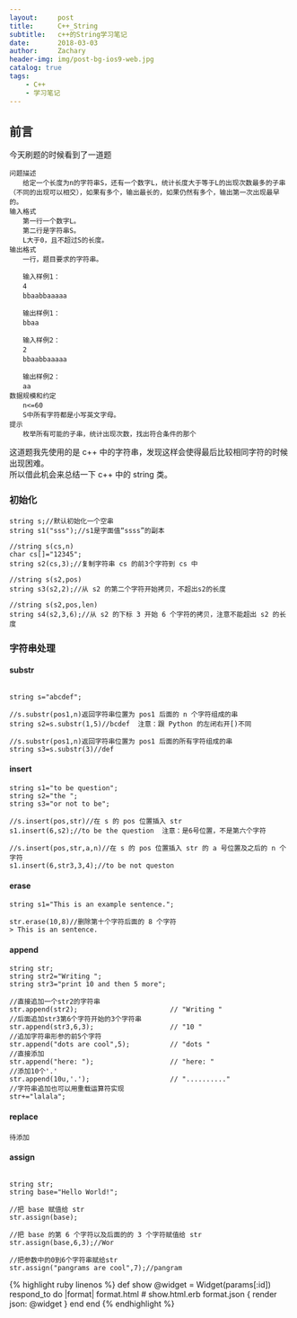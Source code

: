 ```yaml
---
layout:     post
title:      C++_String
subtitle:   c++的String学习笔记
date:       2018-03-03
author:     Zachary
header-img: img/post-bg-ios9-web.jpg
catalog: true
tags:
    - C++
    - 学习笔记
---
```


## 前言

今天刷题的时候看到了一道题

```
问题描述
　　给定一个长度为n的字符串S，还有一个数字L，统计长度大于等于L的出现次数最多的子串（不同的出现可以相交），如果有多个，输出最长的，如果仍然有多个，输出第一次出现最早的。
输入格式
　　第一行一个数字L。
　　第二行是字符串S。
　　L大于0，且不超过S的长度。
输出格式
　　一行，题目要求的字符串。

　　输入样例1：
　　4
　　bbaabbaaaaa

　　输出样例1：
　　bbaa

　　输入样例2：
　　2
　　bbaabbaaaaa

　　输出样例2：
　　aa
数据规模和约定
　　n<=60
　　S中所有字符都是小写英文字母。
提示
　　枚举所有可能的子串，统计出现次数，找出符合条件的那个
```

这道题我先使用的是 c++ 中的字符串，发现这样会使得最后比较相同字符的时候出现困难。  
所以借此机会来总结一下 c++ 中的 string 类。

### 初始化

```
string s;//默认初始化一个空串
string s1("sss");//s1是字面值“ssss”的副本

//string s(cs,n)
char cs[]="12345";
string s2(cs,3);//复制字符串 cs 的前3个字符到 cs 中

//string s(s2,pos)
string s3(s2,2);//从 s2 的第二个字符开始拷贝，不超出s2的长度

//string s(s2,pos,len)
string s4(s2,3,6);//从 s2 的下标 3 开始 6 个字符的拷贝，注意不能超出 s2 的长度

```

### 字符串处理

#### substr

```

string s="abcdef";

//s.substr(pos1,n)返回字符串位置为 pos1 后面的 n 个字符组成的串
string s2=s.substr(1,5)//bcdef  注意：跟 Python 的左闭右开[)不同

//s.substr(pos1,n)返回字符串位置为 pos1 后面的所有字符组成的串
string s3=s.substr(3)//def

```

#### insert

```
string s1="to be question";
string s2="the ";
string s3="or not to be";

//s.insert(pos,str)//在 s 的 pos 位置插入 str
s1.insert(6,s2);//to be the question  注意：是6号位置，不是第六个字符

//s.insert(pos,str,a,n)//在 s 的 pos 位置插入 str 的 a 号位置及之后的 n 个字符
s1.insert(6,str3,3,4);//to be not queston

```

#### erase

```
string s1="This is an example sentence.";

str.erase(10,8)//删除第十个字符后面的 8 个字符  
> This is an sentence.

```

#### append

```
string str;
string str2="Writing ";
string str3="print 10 and then 5 more";

//直接追加一个str2的字符串
str.append(str2);                       // "Writing "
//后面追加str3第6个字符开始的3个字符串
str.append(str3,6,3);                   // "10 "
//追加字符串形参的前5个字符
str.append("dots are cool",5);          // "dots "
//直接添加
str.append("here: ");                   // "here: "
//添加10个'.'
str.append(10u,'.');                    // ".........."
//字符串追加也可以用重载运算符实现
str+="lalala";

```

#### replace

```
待添加
```

#### assign

```

string str;
string base="Hello World!";

//把 base 赋值给 str
str.assign(base);

//把 base 的第 6 个字符以及后面的的 3 个字符赋值给 str
str.assign(base,6,3);//Wor

//把参数中的0到6个字符串赋给str
str.assign("pangrams are cool",7);//pangram

```


{% highlight ruby linenos %}
def show
  @widget = Widget(params[:id])
  respond_to do |format|
    format.html # show.html.erb
    format.json { render json: @widget }
  end
end
{% endhighlight %}